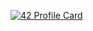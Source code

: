[![42 Profile Card](https://1337-readme.vercel.app/api/profile?cursus=42cursus&dark=true&email=hide&login=houbeid)](https://github.com/mohouyizme/1337-readme)
